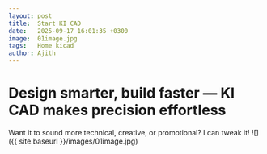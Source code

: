 ```yaml
---
layout: post
title:  Start KI CAD
date:   2025-09-17 16:01:35 +0300
image:  01image.jpg
tags:   Home kicad
author: Ajith
---
```


# Design smarter, build faster — KI CAD makes precision effortless

Want it to sound more technical, creative, or promotional? I can tweak it!
![]({{ site.baseurl }}/images/01image.jpg)

